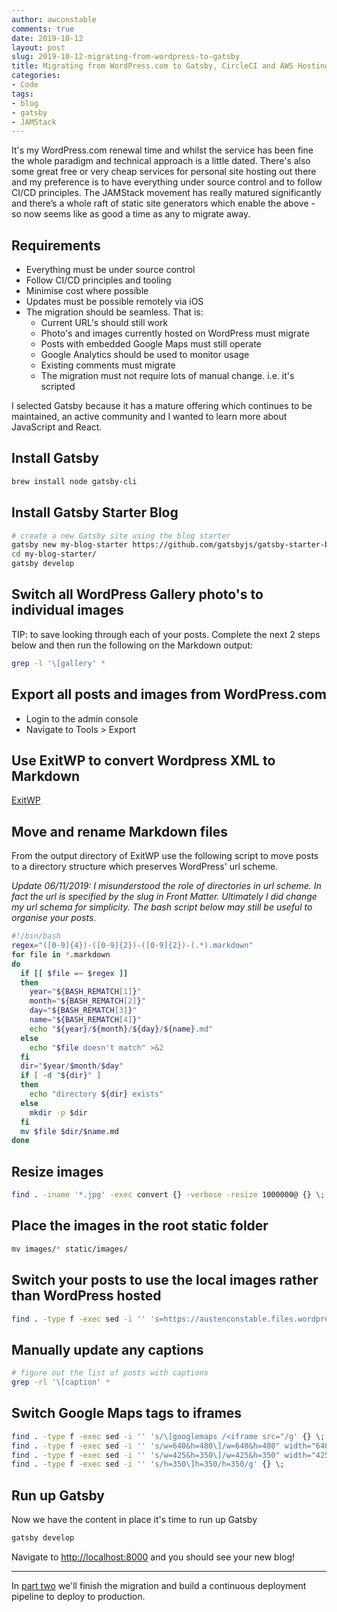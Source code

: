 ```yaml
---
author: awconstable
comments: true
date: 2019-10-12
layout: post
slug: 2019-10-12-migrating-from-wordpress-to-gatsby
title: Migrating from WordPress.com to Gatsby, CircleCI and AWS Hosting - Part 1
categories:
- Code
tags:
- blog
- gatsby
- JAMStack
---
```


It's my WordPress.com renewal time and whilst the service has been fine the whole paradigm and technical approach is a little dated. There's also some great free or very cheap services for personal site hosting out there and my preference is to have everything under source control and to follow CI/CD principles. The JAMStack movement has really matured significantly and there’s a whole raft of static site generators which enable the above - so now seems like as good a time as any to migrate away.

## Requirements

* Everything must be under source control
* Follow CI/CD principles and tooling
* Minimise cost where possible
* Updates must be possible remotely via iOS
* The migration should be seamless. That is:
  * Current URL's should still work
  * Photo's and images currently hosted on WordPress must migrate
  * Posts with embedded Google Maps must still operate
  * Google Analytics should be used to monitor usage
  * Existing comments must migrate
  * The migration must not require lots of manual change. i.e. it's scripted

I selected Gatsby because it has a mature offering which continues to be maintained, an active community and I wanted to learn more about JavaScript and React.

## Install Gatsby

```bash
brew install node gatsby-cli
```

## Install Gatsby Starter Blog

```bash
# create a new Gatsby site using the blog starter
gatsby new my-blog-starter https://github.com/gatsbyjs/gatsby-starter-blog
cd my-blog-starter/
gatsby develop
```

## Switch all WordPress Gallery photo's to individual images

TIP: to save looking through each of your posts. Complete the next 2 steps below and then run the following on the Markdown output:

```bash
grep -l '\[gallery' *
```

## Export all posts and images from WordPress.com

* Login to the admin console
* Navigate to Tools > Export

## Use ExitWP to convert Wordpress XML to Markdown

[ExitWP](https://github.com/thomasf/exitwp)

## Move and rename Markdown files

From the output directory of ExitWP use the following script to move posts to a directory structure which preserves WordPress' url scheme.

_Update 06/11/2019: I misunderstood the role of directories in url scheme. In fact the url is specified by the slug in Front Matter. Ultimately I did change my url schema for simplicity. The bash script below may still be useful to organise your posts._

```bash
#!/bin/bash
regex="([0-9]{4})-([0-9]{2})-([0-9]{2})-(.*).markdown"
for file in *.markdown
do
  if [[ $file =~ $regex ]]
  then
    year="${BASH_REMATCH[1]}"
    month="${BASH_REMATCH[2]}"
    day="${BASH_REMATCH[3]}"
    name="${BASH_REMATCH[4]}"
    echo "${year}/${month}/${day}/${name}.md"
  else
    echo "$file doesn't match" >&2
  fi
  dir="$year/$month/$day"
  if [ -d "${dir}" ]
  then
    echo "directory ${dir} exists"
  else
    mkdir -p $dir
  fi
  mv $file $dir/$name.md
done
```

## Resize images

```bash
find . -iname '*.jpg' -exec convert {} -verbose -resize 1000000@ {} \;
```

## Place the images in the root static folder

```bash
mv images/* static/images/
```

## Switch your posts to use the local images rather than WordPress hosted

```bash
find . -type f -exec sed -i '' 's=https://austenconstable.files.wordpress.com=../images=g' {} \;
```

## Manually update any captions

```bash
# figure out the list of posts with captions
grep -rl '\[caption' *
```

## Switch Google Maps tags to iframes

```bash
find . -type f -exec sed -i '' 's/\[googlemaps /<iframe src="/g' {} \;
find . -type f -exec sed -i '' 's/w=640&h=480\]/w=640&h=480" width="640" height="480"><\/iframe>/g' {} \;
find . -type f -exec sed -i '' 's/w=425&h=350\]/w=425&h=350" width="425" height="350"><\/iframe>/g' {} \;
find . -type f -exec sed -i '' 's/h=350\]h=350/h=350/g' {} \;
```

## Run up Gatsby

Now we have the content in place it's time to run up Gatsby

```bash
gatsby develop
```

Navigate to [http://localhost:8000](http://localhost:8000) and you should see your new blog!

---

In [part two](/2019-11-06-migrating-to-gatsby-part2) we'll finish the migration and build a continuous deployment pipeline to deploy to production.
